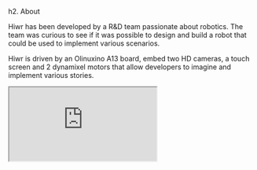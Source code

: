 h2. About

Hiwr has been developed by a R&D team passionate about robotics. The team was
curious to see if it was possible to design and build a robot that could be
used to implement various scenarios.

Hiwr is driven by an Olinuxino A13 board, embed two HD cameras, a touch screen
and 2 dynamixel motors that allow developers to imagine and implement various
stories.

<iframe id="piwik-optout" src="http://stats-hiwr.apps.zone52.org/index.php?module=CoreAdminHome&action=optOut&language=en"></iframe>